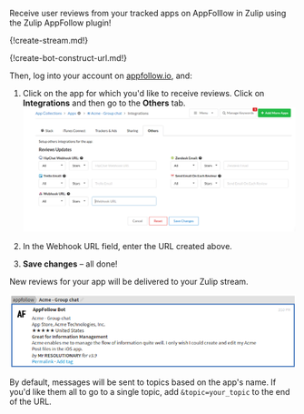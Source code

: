 Receive user reviews from your tracked apps on AppFolllow in Zulip
using the Zulip AppFollow plugin!

{!create-stream.md!}

{!create-bot-construct-url.md!}

Then, log into your account on [appfollow.io](http://appfollow.io), and:

1. Click on the app for which you'd like to receive reviews.
   Click on **Integrations** and then go to the **Others** tab.
   ![](/static/images/integrations/appfollow/001.png)

2. In the Webhook URL field, enter the URL created above.

3. **Save changes** – all done!

New reviews for your app will be delivered to your Zulip stream.

![](/static/images/integrations/appfollow/002.png)

By default, messages will be sent to topics based on the app's name.
If you'd like them all to go to a single topic, add
`&topic=your_topic` to the end of the URL.
